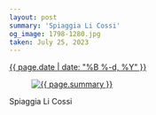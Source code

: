 ```yaml
---
layout: post
summary: 'Spiaggia Li Cossi'
og_image: 1798-1280.jpg
taken: July 25, 2023
---
```


<div class="post">
 <time>
  <a href="/1798">
   {{ page.date | date: "%B %-d, %Y" }}
  </a>
 </time>
 <a href="/1798">
  <figure data-taken="7/25/2023">
   <img alt="{{ page.summary }}" sizes="(min-width: 700px) 50vw, calc(100vw - 2rem)" src="{{ site.assets_url }}/1798-640.jpg" srcset="{{ site.assets_url }}/1798-320.jpg 320w, {{ site.assets_url }}/1798-640.jpg 640w, {{ site.assets_url }}/1798-960.jpg 960w, {{ site.assets_url }}/1798-1280.jpg 1280w"/>
  </figure>
 </a>
 <span>
  Spiaggia Li Cossi
 </span>
</div>
